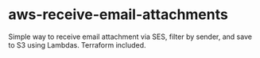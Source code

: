 # aws-receive-email-attachments
Simple way to receive email attachment via SES, filter by sender, and save to S3 using Lambdas. Terraform included.
